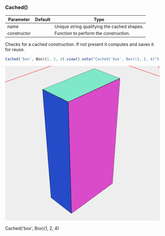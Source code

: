 ### Cached()
Parameter|Default|Type
---|---|---
name||Unique string qualifying the cached shapes.
constructor||Function to perform the construction.

Checks for a cached construction. If not present it computes and saves it for reuse.

```JavaScript
Cached('box', Box)(1, 2, 4).view().note("Cached('box', Box)(1, 2, 4)");
```

![Image](Cached.md.0.png)

Cached('box', Box)(1, 2, 4)
